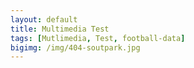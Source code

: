 ```yaml
---
layout: default
title: Multimedia Test
tags: [Mutlimedia, Test, football-data]
bigimg: /img/404-soutpark.jpg
---
```

<script src="/js/jquery-1.11.2.min.js"></script>

<script>
	$.ajax({
		headers: { 'X-Auth-Token': 'bf0513ea0ba6457fb4ae6d380cca8365' },
		url: '//api.football-data.org/v1/competitions/430/teams',
		dataType: 'json',
		type: 'GET',
	}).done(function(response) {
		console.log(response);
		$.each(response.teams, function(index, item) {
			$('.image_grid').prepend('<a href="' + response.teams[index].crestUrl + '"><figure><img src="' + response.teams[index].crestUrl + '" width="100%"/></figure></a>');
		});
	});
</script>

<div class="image_grid"></div>

